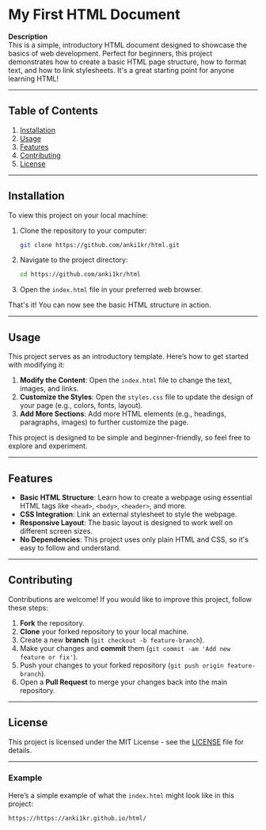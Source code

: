 # My First HTML Document

**Description**  
This is a simple, introductory HTML document designed to showcase the basics of web development. Perfect for beginners, this project demonstrates how to create a basic HTML page structure, how to format text, and how to link stylesheets. It's a great starting point for anyone learning HTML!

---

## Table of Contents

1. [Installation](#installation)
2. [Usage](#usage)
3. [Features](#features)
4. [Contributing](#contributing)
5. [License](#license)

---

## Installation

To view this project on your local machine:

1. Clone the repository to your computer:
    ```bash
    git clone https://github.com/anki1kr/html.git
    ```

2. Navigate to the project directory:
    ```bash
    cd https://github.com/anki1kr/html
    ```

3. Open the `index.html` file in your preferred web browser.

That's it! You can now see the basic HTML structure in action.

---

## Usage

This project serves as an introductory template. Here’s how to get started with modifying it:

1. **Modify the Content**: Open the `index.html` file to change the text, images, and links.
2. **Customize the Styles**: Open the `styles.css` file to update the design of your page (e.g., colors, fonts, layout).
3. **Add More Sections**: Add more HTML elements (e.g., headings, paragraphs, images) to further customize the page.

This project is designed to be simple and beginner-friendly, so feel free to explore and experiment.

---

## Features

- **Basic HTML Structure**: Learn how to create a webpage using essential HTML tags like `<head>`, `<body>`, `<header>`, and more.
- **CSS Integration**: Link an external stylesheet to style the webpage.
- **Responsive Layout**: The basic layout is designed to work well on different screen sizes.
- **No Dependencies**: This project uses only plain HTML and CSS, so it's easy to follow and understand.

---

## Contributing

Contributions are welcome! If you would like to improve this project, follow these steps:

1. **Fork** the repository.
2. **Clone** your forked repository to your local machine.
3. Create a new **branch** (`git checkout -b feature-branch`).
4. Make your changes and **commit** them (`git commit -am 'Add new feature or fix'`).
5. Push your changes to your forked repository (`git push origin feature-branch`).
6. Open a **Pull Request** to merge your changes back into the main repository.

---

## License

This project is licensed under the MIT License - see the [LICENSE](LICENSE) file for details.

---


### Example

Here’s a simple example of what the `index.html` might look like in this project:

```html
https://https://anki1kr.github.io/html/
